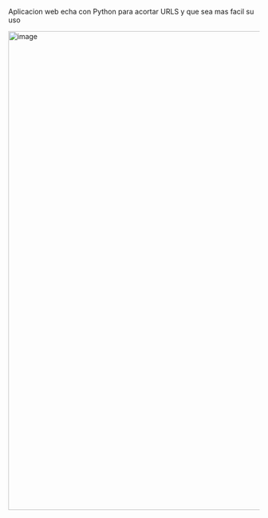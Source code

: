 Aplicacion web echa con Python para acortar URLS y que sea mas facil su uso 

<img width="960" alt="image" src="https://github.com/Juanscancelada/url_shorter/assets/123410586/6632b010-d68a-4a7b-aa63-a1f2f54a5ecd">

